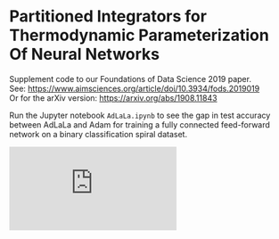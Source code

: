# Partitioned Integrators for Thermodynamic Parameterization Of Neural Networks
Supplement code to our Foundations of Data Science 2019 paper. <br>
See: https://www.aimsciences.org/article/doi/10.3934/fods.2019019 <br>
Or for the arXiv version: https://arxiv.org/abs/1908.11843

Run the Jupyter notebook ```AdLaLa.ipynb``` to see the gap in test accuracy between AdLaLa and Adam for training a fully connected feed-forward network on a binary classification spiral dataset.

![testacc_AdLaLa.pdf](https://github.com/TiffanyVlaar/ThermodynamicParameterizationOfNNs/files/7739550/testacc_AdLaLa.pdf)


